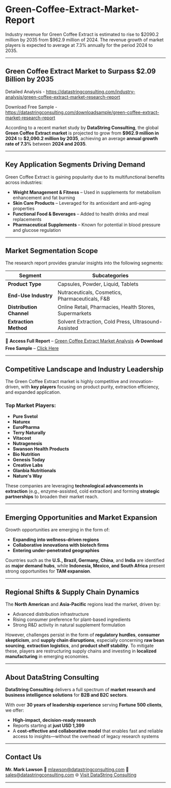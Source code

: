 # Green-Coffee-Extract-Market-Report

Industry revenue for Green Coffee Extract is estimated to rise to $2090.2 million by 2035 from $962.9 million of 2024. The revenue growth of market players is expected to average at 7.3% annually for the period 2024 to 2035.

---

## **Green Coffee Extract Market to Surpass \$2.09 Billion by 2035**

Detailed Analysis - https://datastringconsulting.com/industry-analysis/green-coffee-extract-market-research-report

Download Free Sample - https://datastringconsulting.com/downloadsample/green-coffee-extract-market-research-report

According to a recent market study by **DataString Consulting**, the global **Green Coffee Extract market** is projected to grow from **\$962.9 million in 2024** to **\$2,090.2 million by 2035**, achieving an average **annual growth rate of 7.3%** between **2024 and 2035**.

---

## **Key Application Segments Driving Demand**

Green Coffee Extract is gaining popularity due to its multifunctional benefits across industries:

* **Weight Management & Fitness** – Used in supplements for metabolism enhancement and fat burning
* **Skin Care Products** – Leveraged for its antioxidant and anti-aging properties
* **Functional Food & Beverages** – Added to health drinks and meal replacements
* **Pharmaceutical Supplements** – Known for potential in blood pressure and glucose regulation

---

## **Market Segmentation Scope**

The research report provides granular insights into the following segments:

| **Segment**              | **Subcategories**                                      |
| ------------------------ | ------------------------------------------------------ |
| **Product Type**         | Capsules, Powder, Liquid, Tablets                      |
| **End-Use Industry**     | Nutraceuticals, Cosmetics, Pharmaceuticals, F\&B       |
| **Distribution Channel** | Online Retail, Pharmacies, Health Stores, Supermarkets |
| **Extraction Method**    | Solvent Extraction, Cold Press, Ultrasound-Assisted    |

📘 **Access Full Report** – [Green Coffee Extract Market Analysis](https://datastringconsulting.com/industry-analysis/green-coffee-extract-market-research-report)
📥 **Download Free Sample** – [Click Here](https://datastringconsulting.com/downloadsample/green-coffee-extract-market-research-report)

---

## **Competitive Landscape and Industry Leadership**

The Green Coffee Extract market is highly competitive and innovation-driven, with **key players** focusing on product purity, extraction efficiency, and expanded application.

### Top Market Players:

* **Pure Svetol**
* **Naturex**
* **EuroPharma**
* **Terry Naturally**
* **Vitacost**
* **Nutragenesis**
* **Swanson Health Products**
* **Bio Nutrition**
* **Genesis Today**
* **Creative Labs**
* **Glanbia Nutritionals**
* **Nature's Way**

These companies are leveraging **technological advancements in extraction** (e.g., enzyme-assisted, cold extraction) and forming **strategic partnerships** to broaden their market reach.

---

## **Emerging Opportunities and Market Expansion**

Growth opportunities are emerging in the form of:

* **Expanding into wellness-driven regions**
* **Collaborative innovations with biotech firms**
* **Entering under-penetrated geographies**

Countries such as the **U.S., Brazil, Germany, China**, and **India** are identified as **major demand hubs**, while **Indonesia, Mexico, and South Africa** present strong opportunities for **TAM expansion**.

---

## **Regional Shifts & Supply Chain Dynamics**

The **North American** and **Asia-Pacific** regions lead the market, driven by:

* Advanced distribution infrastructure
* Rising consumer preference for plant-based ingredients
* Strong R\&D activity in natural supplement formulation

However, challenges persist in the form of **regulatory hurdles**, **consumer skepticism**, and **supply chain disruptions**, especially concerning **raw bean sourcing**, **extraction logistics**, and **product shelf stability**. To mitigate these, players are restructuring supply chains and investing in **localized manufacturing** in emerging economies.

---

## **About DataString Consulting**

**DataString Consulting** delivers a full spectrum of **market research and business intelligence solutions** for **B2B and B2C sectors**.

With over **30 years of leadership experience** serving **Fortune 500 clients**, we offer:

* **High-impact, decision-ready research**
* Reports starting at **just USD 1,399**
* A **cost-effective and collaborative model** that enables fast and reliable access to insights—without the overhead of legacy research systems

---

## **Contact Us**

**Mr. Mark Lawson**
📧 [mlawson@datastringconsulting.com](mailto:mlawson@datastringconsulting.com)
📧 [sales@datastringconsulting.com](mailto:sales@datastringconsulting.com)
🌐 [Visit DataString Consulting](https://datastringconsulting.com)

---

